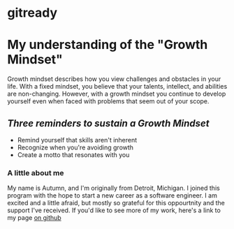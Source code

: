 # gitready
# **My understanding of the "Growth Mindset"**

Growth mindset describes how you view challenges and obstacles in your life.
With a fixed mindset, you believe that your talents, intellect, and abilities are non-changing. 
However, with a growth mindset you continue to develop yourself even when faced with problems that seem out of your scope.

## *Three reminders to sustain a Growth Mindset*

* Remind yourself that skills aren't inherent
* Recognize when you're avoiding growth 
* Create a motto that resonates with you    

### A little about me

My name is Autumn, and I'm originally from Detroit, Michigan. I joined this program with the hope to start a new career as a software engineer. I am excited and a little afraid, but mostly so grateful for this oppourtnity and the support I've received. If you'd like to see more of my work, here's a link to my page 
[on github](https://github.com/Aingr111)
